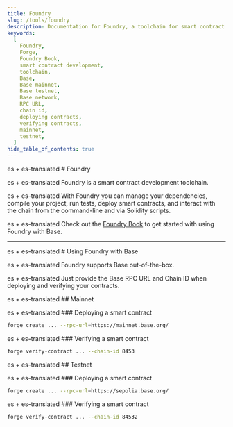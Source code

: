 ```yaml
---
title: Foundry
slug: /tools/foundry
description: Documentation for Foundry, a toolchain for smart contract development. Provides instructions on deploying and verifying contracts on Base's mainnet and testnet using Foundry.
keywords:
  [
    Foundry,
    Forge,
    Foundry Book,
    smart contract development,
    toolchain,
    Base,
    Base mainnet,
    Base testnet,
    Base network,
    RPC URL,
    chain id,
    deploying contracts,
    verifying contracts,
    mainnet,
    testnet,
  ]
hide_table_of_contents: true
---
```


es + es-translated # Foundry

es + es-translated Foundry is a smart contract development toolchain.

es + es-translated With Foundry you can manage your dependencies, compile your project, run tests, deploy smart contracts, and interact with the chain from the command-line and via Solidity scripts.

es + es-translated Check out the [Foundry Book](https://book.getfoundry.sh/) to get started with using Foundry with Base.

---

es + es-translated # Using Foundry with Base

es + es-translated Foundry supports Base out-of-the-box.

es + es-translated Just provide the Base RPC URL and Chain ID when deploying and verifying your contracts.

es + es-translated ## Mainnet

es + es-translated ### Deploying a smart contract

```bash
forge create ... --rpc-url=https://mainnet.base.org/
```

es + es-translated ### Verifying a smart contract

```bash
forge verify-contract ... --chain-id 8453
```

es + es-translated ## Testnet

es + es-translated ### Deploying a smart contract

```bash
forge create ... --rpc-url=https://sepolia.base.org/
```

es + es-translated ### Verifying a smart contract

```bash
forge verify-contract ... --chain-id 84532
```